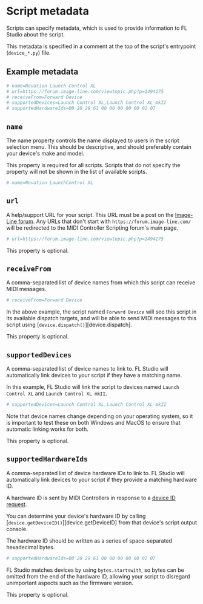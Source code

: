 # Script metadata

Scripts can specify metadata, which is used to provide information to FL Studio
about the script.

This metadata is specified in a comment at the top of the script's entrypoint
(`device_*.py`) file.

## Example metadata

```py  linenums="1"
# name=Novation Launch Control XL
# url=https://forum.image-line.com/viewtopic.php?p=1494175
# receiveFrom=Forward Device
# supportedDevices=Launch Control XL,Launch Control XL mkII
# supportedHardwareIds=00 20 29 61 00 00 00 00 00 02 07
```

## `name`

The name property controls the name displayed to users in the script selection
menu. This should be descriptive, and should preferably contain your device's
make and model.

This property is required for all scripts. Scripts that do not specify the
property will not be shown in the list of available scripts.

```py
# name=Novation LaunchControl XL
```

## `url`

A help/support URL for your script. This URL must be a post on the
[Image-Line forum](https://forum.image-line.com/). Any URLs that don't start
with `https://forum.image-line.com/` will be redirected to the MIDI Controller
Scripting forum's main page.

```py
# url=https://forum.image-line.com/viewtopic.php?p=1494175
```

This property is optional.

## `receiveFrom`

A comma-separated list of device names from which this script can receive
MIDI messages.

```py
# receiveFrom=Forward Device
```

In the above example, the script named `Forward Device` will see this script in
its available dispatch targets, and will be able to send MIDI messages to this
script using [`device.dispatch()`][device.dispatch].

This property is optional.

## `supportedDevices`

A comma-separated list of device names to link to. FL Studio will automatically
link devices to your script if they have a matching name.

In this example, FL Studio will link the script to devices named
`Launch Control XL` and `Launch Control XL mkII`.

```py
# supportedDevices=Launch Control XL,Launch Control XL mkII
```

Note that device names change depending on your operating system, so it is
important to test these on both Windows and MacOS to ensure that automatic
linking works for both.

This property is optional.

## `supportedHardwareIds`

A comma-separated list of device hardware IDs to link to. FL Studio will
automatically link devices to your script if they provide a matching hardware
ID.

A hardware ID is sent by MIDI Controllers in response to a
[device ID request](https://music.stackexchange.com/a/93913/99162).

You can determine your device's hardware ID by calling
[`device.getDeviceID()`][device.getDeviceID] from that device's script output
console.

The hardware ID should be written as a series of space-separated hexadecimal
bytes.

```py
# supportedHardwareIds=00 20 29 61 00 00 00 00 00 02 07
```

FL Studio matches devices by using `bytes.startswith`, so bytes can be omitted
from the end of the hardware ID, allowing your script to disregard unimportant
aspects such as the firmware version.

This property is optional.
